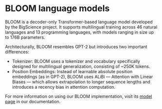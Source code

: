 # BLOOM language models

BLOOM is a decoder-only Transformer-based language model developed by the BigScience project. It supports multilingual training across 46 natural languages and 13 programming languages, with models ranging in size up to 176B parameters.

Architecturally, BLOOM resembles GPT-2 but introduces two important differences:

* Tokenizer: BLOOM uses a tokenizer and vocabulary specifically designed for multilingual generalization, consisting of ~250K tokens.
* Position Embeddings: Instead of learnable absolute position embeddings (as in GPT-2), BLOOM uses ALiBi — Attention with Linear Biases — which allows extrapolation to longer sequence lengths and introduces a recency bias in attention computation.

For more information on using our BLOOM implementation, visit its [model page](https://training-docs.cerebras.ai/rel-2.5.0/model-zoo/models/nlp/bloom) in our documentation.
